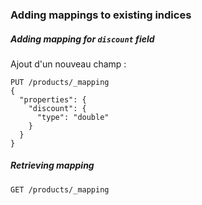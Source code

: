 ### Adding mappings to existing indices

##### Adding mapping for `discount` field

Ajout d'un nouveau champ : 

```
PUT /products/_mapping
{
  "properties": {
    "discount": {
      "type": "double"
    }
  }
}
```

##### Retrieving mapping

```
GET /products/_mapping
```
